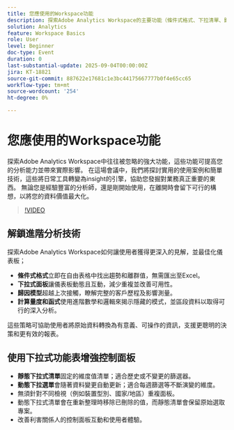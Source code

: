 ```yaml
---
title: 您應使用的Workspace功能
description: 探索Adobe Analytics Workspace的主要功能（條件式格式、下拉清單、歸因模型和計算量度），以發掘更深入的見解。
solution: Analytics
feature: Workspace Basics
role: User
level: Beginner
doc-type: Event
duration: 0
last-substantial-update: 2025-09-04T00:00:00Z
jira: KT-18821
source-git-commit: 887622e17681c1e3bc44175667777b0f4e65cc65
workflow-type: tm+mt
source-wordcount: '254'
ht-degree: 0%

---
```



# 您應使用的Workspace功能

探索Adobe Analytics Workspace中往往被忽略的強大功能，這些功能可提高您的分析能力並帶來實際影響。 在這場會議中，我們將探討實用的使用案例和簡單技術，這些將日常工具轉變為insight的引擎，協助您發掘對業務真正重要的東西。 無論您是經驗豐富的分析師，還是剛開始使用，在離開時會留下可行的構想，以將您的資料價值最大化。

>[!VIDEO](https://video.tv.adobe.com/v/3471262/?learn=on&enablevpops&captions=chi_hant)

## 解鎖進階分析技術

探索Adobe Analytics Workspace如何讓使用者獲得更深入的見解，並最佳化儀表板；

* **條件式格式**&#x200B;立即在自由表格中找出趨勢和離群值，無需匯出至Excel。
* **下拉式面板**&#x200B;讓儀表板動態且互動，減少重複並改善可用性。
* **歸因模型**&#x200B;超越上次接觸，瞭解完整的客戶歷程及影響測量。
* **計算量度和函式**&#x200B;使用進階數學和邏輯來揭示隱藏的模式，並區段資料以取得可行的深入分析。

這些策略可協助使用者將原始資料轉換為有意義、可操作的資訊，支援更聰明的決策和更有效的報表。

## 使用下拉式功能表增強控制面板

* **靜態下拉式清單**&#x200B;固定的維度值清單；適合歷史或不變更的篩選器。
* **動態下拉選單**&#x200B;會隨著資料變更自動更新；適合每週篩選等不斷演變的維度。
* 無須針對不同檢視（例如裝置型別、國家/地區）重複面板。
* 動態下拉式清單會在重新整理時移除已刪除的值，而靜態清單會保留原始選取專案。
* 改善利害關係人的控制面板互動和使用者體驗。
